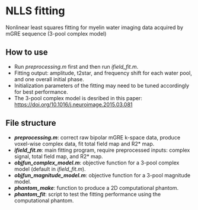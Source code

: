 # NLLS fitting
Nonlinear least squares fitting for myelin water imaging data acquired by mGRE sequence (3-pool complex model) 

## How to use
- Run *preprocessing.m* first and then run *ifield_fit.m*.
- Fitting output: amplitude, t2star, and frequency shift for each water pool, and one overall initial phase. 
- Initialization parameters of the fitting may need to be tuned accordingly for best performance.
- The 3-pool complex model is desribed in this paper: https://doi.org/10.1016/j.neuroimage.2015.03.081

## File structure
- ***preprocessing.m***: correct raw bipolar mGRE k-space data, produce voxel-wise complex data, fit total field map and R2* map.
- ***ifield_fit.m***: main fitting program, require preprocessed inputs: complex signal, total field map, and R2* map.
- ***objfun_complex_model.m***: objective function for a 3-pool complex model (default in *ifield_fit.m*).
- ***objfun_magnitude_model.m***: objective function for a 3-pool magnitude model.
- ***phantom_make***: function to produce a 2D computational phantom.
- ***phantom_fit***: script to test the fitting performance using the computational phantom.
